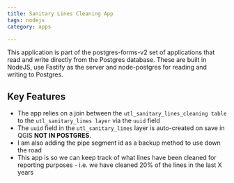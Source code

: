 ```yaml
---
title: Sanitary Lines Cleaning App
tags: nodejs
category: apps

---
```

This application is part of the postgres-forms-v2 set of applications that read and write directly from the Postgres database. These are built in NodeJS, use Fastify as the server and node-postgres for reading and writing to Postgres.

## Key Features
 - The app relies on a join between the ``utl_sanitary_lines_cleaning table`` to the ``utl_sanitary_lines layer`` via the ``uuid`` field
 - The ``uuid`` field in the ``utl_sanitary_lines`` layer is auto-created on save in QGIS **NOT IN POSTGRES**.
 - I am also adding the pipe segment id as a backup method to use down the road
 - This app is so we can keep track of what lines have been cleaned for reporting purposes - i.e. we have cleaned 20% of the lines in the last X years
